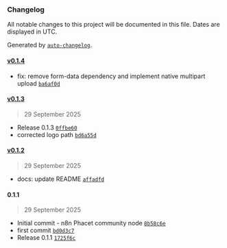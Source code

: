 ### Changelog

All notable changes to this project will be documented in this file. Dates are displayed in UTC.

Generated by [`auto-changelog`](https://github.com/CookPete/auto-changelog).

#### [v0.1.4](https://github.com/spx-software/n8n-phacet-official/compare/v0.1.3...v0.1.4)

- fix: remove form-data dependency and implement native multipart upload [`ba6af0d`](https://github.com/spx-software/n8n-phacet-official/commit/ba6af0d02e1d161427ac4a8c51d4316dba4c74d7)

#### [v0.1.3](https://github.com/spx-software/n8n-phacet-official/compare/v0.1.2...v0.1.3)

> 29 September 2025

- Release 0.1.3 [`0ffbe60`](https://github.com/spx-software/n8n-phacet-official/commit/0ffbe6044a8f8f182893a712bb6213bbf1238d22)
- corrected logo path [`bd6a55d`](https://github.com/spx-software/n8n-phacet-official/commit/bd6a55daee5c1dce35f3ebc5a7c3a0f12dd74f4b)

#### [v0.1.2](https://github.com/spx-software/n8n-phacet-official/compare/0.1.1...v0.1.2)

> 29 September 2025

- docs: update README [`affadfd`](https://github.com/spx-software/n8n-phacet-official/commit/affadfdb2c9ef793bd0583bb236ca00dbcf01c2f)

#### 0.1.1

> 29 September 2025

- Initial commit - n8n Phacet community node [`8b58c6e`](https://github.com/spx-software/n8n-phacet-official/commit/8b58c6edaa13e7d4765940ee936af2bed0be76db)
- first commit [`bd0d3c7`](https://github.com/spx-software/n8n-phacet-official/commit/bd0d3c785073af29bebe0ce5904289f404a809b4)
- Release 0.1.1 [`1725f6c`](https://github.com/spx-software/n8n-phacet-official/commit/1725f6c73abafa82defebb1020df26910f0d361e)
